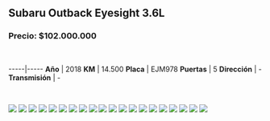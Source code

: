 ## Subaru Outback Eyesight 3.6L

### Precio: $102.000.000


<p>&nbsp;</p>

-----|-----
**Año** | 2018
**KM** | 14.500
**Placa** | EJM978
**Puertas** | 5
**Dirección** | -
**Transmisión** | -


<p>&nbsp;</p>

<img src="images/Subaru Outback Eyesight 3.6L.jpeg?raw=true"/>
<img src="images/Subaru Outback Eyesight 3.6L - 1.jpeg?raw=true"/>
<img src="images/Subaru Outback Eyesight 3.6L - 10.jpeg?raw=true"/>
<img src="images/Subaru Outback Eyesight 3.6L - 11.jpeg?raw=true"/>
<img src="images/Subaru Outback Eyesight 3.6L - 12.jpeg?raw=true"/>
<img src="images/Subaru Outback Eyesight 3.6L - 13.jpeg?raw=true"/>
<img src="images/Subaru Outback Eyesight 3.6L - 14.jpeg?raw=true"/>
<img src="images/Subaru Outback Eyesight 3.6L - 15.jpeg?raw=true"/>
<img src="images/Subaru Outback Eyesight 3.6L - 16.jpeg?raw=true"/>
<img src="images/Subaru Outback Eyesight 3.6L - 17.jpeg?raw=true"/>
<img src="images/Subaru Outback Eyesight 3.6L - 18.jpeg?raw=true"/>
<img src="images/Subaru Outback Eyesight 3.6L - 19.jpeg?raw=true"/>
<img src="images/Subaru Outback Eyesight 3.6L - 2.jpeg?raw=true"/>
<img src="images/Subaru Outback Eyesight 3.6L - 3.jpeg?raw=true"/>
<img src="images/Subaru Outback Eyesight 3.6L - 4.jpeg?raw=true"/>
<img src="images/Subaru Outback Eyesight 3.6L - 5.jpeg?raw=true"/>
<img src="images/Subaru Outback Eyesight 3.6L - 6.jpeg?raw=true"/>
<img src="images/Subaru Outback Eyesight 3.6L - 7.jpeg?raw=true"/>
<img src="images/Subaru Outback Eyesight 3.6L - 8.jpeg?raw=true"/>
<img src="images/Subaru Outback Eyesight 3.6L - 9.jpeg?raw=true"/>



